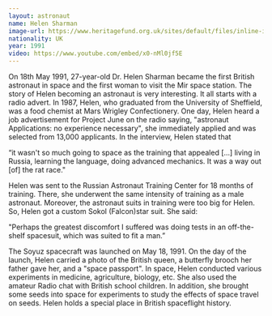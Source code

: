 ```yaml
---
layout: astronaut
name: Helen Sharman
image-url: https://www.heritagefund.org.uk/sites/default/files/inline-images/Sharman_Helen_1991.jpg
nationality: UK
year: 1991
video: https://www.youtube.com/embed/x0-nMl0jf5E
---
```


On 18th May 1991, 27-year-old Dr. Helen Sharman became the first British astronaut in space and the first woman to visit the Mir space station. The story of Helen becoming an astronaut is very interesting. It all starts with a radio advert. In 1987, Helen, who graduated from the University of Sheffield, was a food chemist at Mars Wrigley Confectionery. One day, Helen heard a job advertisement for Project June on the radio saying, "astronaut Applications:  no experience necessary", she immediately applied and was selected from 13,000 applicants. In the interview, Helen stated that 

<div class="quotes">
“it wasn't so much going to space as the training that appealed [...] living in Russia, learning the language, doing advanced mechanics. It was a way out [of] the rat race."
</div>
 
Helen was sent to the Russian Astronaut Training Center for 18 months of training. There, she underwent the same intensity of training as a male astronaut. Moreover,  the astronaut suits in training were too big for Helen. So, Helen got a custom Sokol (Falcon)star suit. She said:

<div class="quotes">
"Perhaps the greatest discomfort I suffered was doing tests in an off-the-shelf spacesuit, which was suited to fit a man.”
</div>

The Soyuz spacecraft was launched on May 18, 1991. On the day of the launch, Helen carried a photo of the British queen, a butterfly brooch her father gave her, and a "space passport". In space, Helen conducted various experiments in medicine, agriculture, biology, etc. She also used the amateur Radio chat with British school children. In addition, she brought some seeds into space for experiments to study the effects of space travel on seeds. Helen holds a special place in British spaceflight history. 
